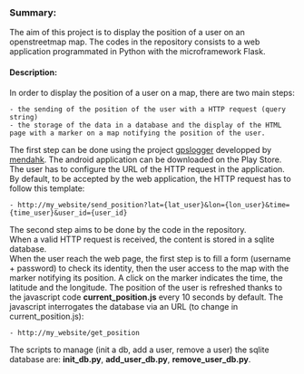 ### Summary:
The aim of this project is to display the position of a user on an openstreetmap map. The codes in the repository consists to a web application programmated in Python with the microframework Flask.

#### Description:
In order to display the position of a user on a map, there are two main steps: 
    
    - the sending of the position of the user with a HTTP request (query string)
    - the storage of the data in a database and the display of the HTML page with a marker on a map notifying the position of the user.

The first step can be done using the project [gpslogger](https://github.com/mendhak/gpslogger) developped by [mendahk](https://github.com/mendhak). The android application can be downloaded on the Play Store. The user has to configure the URL of the HTTP request in the application. By default, to be accepted by the web application, the HTTP request has to follow this template:
    
    - http://my_website/send_position?lat={lat_user}&lon={lon_user}&time={time_user}&user_id={user_id}

The second step aims to be done by the code in the repository.  
When a valid HTTP request is received, the content is stored in a sqlite database.  
When the user reach the web page, the first step is to fill a form (username + password) to check its identity, then the user access to the map with the marker notifying its position. A  click on the marker indicates the time, the latitude and the longitude. The position of the user is refreshed thanks to the javascript code **current_position.js** every 10 seconds by default. The javascript interrogates the database via an URL (to change in current_position.js):
    
    - http://my_website/get_position

The scripts to manage (init a db, add a user, remove a user) the sqlite database are: **init_db.py**, **add_user_db.py**, **remove_user_db.py**. 
